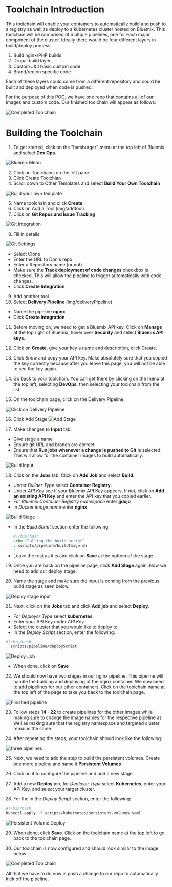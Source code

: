 # Toolchain Introduction

This toolchain will enable your containers to automatically build and push to a registry as well as deploy to a kubernetes cluster hosted on Bluemix. This toolchain will be comprised of multiple pipelines, one for each major component of the cluster. Ideally there would be four different layers in build/deploy process:

  1. Build nginx/PHP builds
  2. Drupal build layer
  3. Custom J&J basic custom code
  4. Brand/region specific code

Each of these layers could come from a different repository and could be built and deployed when code is pushed.

For the purpose of this POC, we have one repo that contains all of our images and custom code. Our finished toolchain will appear as follows:

  ![Completed Toolchain](img/completedToolchain.PNG)

# Building the Toolchain

1. To get started, click on the "hamburger" menu at the top left of Bluemix and select **Dev Ops**.

  ![Bluemix Menu](img/bluemixMenu.PNG)

2. Click on Toolchains on the left pane
3. Click Create Toolchian
4. Scroll down to Other Templates and select **Build Your Own Toolchain**

  ![Build your own template](img/customTemplate.PNG)

5. Name toolchain and click **Create**
6. Click on Add a Tool (img/addtool)
7. Click on **Git Repos and Issue Tracking**

  ![Git Integration](img/gitTool.PNG)

8. Fill in details

  ![Git Settings](img/gitSettings.PNG)

  - Select Clone
  - Enter the URL to Dan's repo
  - Enter a Repository name (or not)
  - Make sure the **Track deployment of code changes** checkbox is checked. This will allow the pipeline to trigger automatically with code changes.
  - Click **Create Integration**
9. Add another tool
10. Select **Delivery Pipeline** (img/deliveryPipeline)
  - Name the pipeline **nginx**
  - Click **Create Integration**

11. Before moving on, we need to get a Bluemix API key. Click on **Manage** at the top right of Bluemix, hover over **Security** and select **Bluemix API keys**.

12. Click on **Create**, give your key a name and description, click Create.

13. Click *Show* and copy your API key. Make absolutely sure that you copied the key correctly because after you leave this page, you will not be able to see the key again.

14. Go back to your toolchain. You can get there by clicking on the menu at the top left, selecting **DevOps**, then selecting your toolchain from the list.

15. On the toolchain page, click on the Delivery Pipeline.

  ![Click on Delivery Pipeline](img/toolchainPage.PNG)

16. Click Add Stage ![Add Stage](img/addStage.PNG)

17. Make changes to **Input** tab.
  - Give stage a name
  - Ensure git URL and branch are correct
  - Ensure that **Run jobs whenever a change is pushed to Git** is selected. This will allow for the container images to build automatically.

  ![Build Input](img/buildInput.PNG)  

18. Click on the **Jobs** tab. Click on **Add Job** and select **Build**.
  - Under *Builder Type* select **Container Registry**.
  - Under *API Key* see if your Bluemix API Key appears. If not, click on **Add an existing API Key** and enter the API key that you copied earlier.
  - For *Bluemix Container Registry namespace* enter **jjdojo**
  - In *Docker image name* enter **nginx**

  ![Build Stage](img/buildJob.PNG)

  - In the *Build Script* section enter the following:
    ```bash
    #!/bin/bash
    echo "Calling the build script"
    . scripts/pipeline/buildImage.sh
    ```
  - Leave the rest as it is and click on **Save** at the bottom of the stage.

19. Once you are back on the pipeline page, click **Add Stage** again. Now we need to add our deploy stage.

20. Name the stage and make sure the input is coming from the previous build stage as seen below.

  ![Deploy stage input](img/deployInput.PNG)

21. Next, click on the **Jobs** tab and click **Add job** and select **Deploy**.
  - For *Deployer Type* select **kubernetes**
  - Enter your API Key under *API Key*
  - Select the cluster that you would like to deploy to.
  - In the *Deploy Script* section, enter the following:

  ```bash
  #!/bin/bash
  . scripts/pipeline/deployScript
  ```
  ![Deploy Job](img/deployJob.PNG)

  - When done, click on **Save**

22. We should now have two stages in our nginx pipeline. This pipeline will handle the building and deploying of the nginx container. We now need to add pipelines for our other containers. Click on the toolchain name at the top left of the page to take you back to the toolchain page.

  ![Finished pipeline](img/finishedPipeline.PNG)

23. Follow steps **14 - 22** to create pipelines for the other images while making sure to change the image names for the respective pipeline as well as making sure that the registry namespace and targeted cluster remains the same.

24. After repeating the steps, your toolchain should look like the following:

  ![three pipelines](img/threePipelines.PNG)

25. Next, we need to add the step to build the persistent volumes. Create one more pipeline and name it **Persistent Volumes**

26. Click on it to configure the pipeline and add a new stage.

27. Add a new **Deploy** job, for *Deployer Type* select **Kubernetes**, enter your API Key, and select your target cluster.

28. For the in the *Deploy Script* section, enter the following:
  ```bash
  #!/bin/bash
  kubectl apply -f scripts/kubernetes/persistent-volumes.yaml
  ```

  ![Persistent Volume Deploy](img/persistentVolumeDeploy.PNG)

29. When done, click **Save**. Click on the toolchain name at the top left to go back to the toolchain page.

30. Our toolchain is now configured and should look similar to the image below:

  ![Completed Toolchain](img/completedToolchain.PNG)

All that we have to do now is push a change to our repo to automatically kick off the pipeline.
